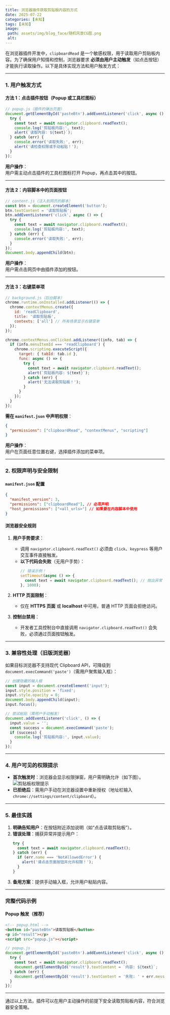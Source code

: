 ```yaml
---
title: 浏览器插件获取剪贴板内容的方式
date: 2025-07-22
categories: [未知]
tags: [未知]
image:
 path: assets/img/blog_face/随机风景CG图.png
 alt:
---
```

在浏览器插件开发中，`clipboardRead` 是一个敏感权限，用于读取用户剪贴板内容。为了确保用户知情和控制，浏览器要求 **必须由用户主动触发**（如点击按钮）才能执行读取操作。以下是具体实现方法和用户触发方式：

---

### **1. 用户触发方式**
#### **方法 1：点击插件按钮（Popup 或工具栏图标）**
```javascript
// popup.js（插件的弹出页面）
document.getElementById('pasteBtn').addEventListener('click', async () => {
  try {
    const text = await navigator.clipboard.readText();
    console.log('剪贴板内容:', text);
    alert(`读取内容: ${text}`);
  } catch (err) {
    console.error('读取失败:', err);
    alert('请检查权限或手动粘贴！');
  }
});
```
**用户操作**：  
用户需主动点击插件的工具栏图标打开 Popup，再点击其中的按钮。

---

#### **方法 2：内容脚本中的页面按钮**
```javascript
// content.js（注入到网页的脚本）
const btn = document.createElement('button');
btn.textContent = '读取剪贴板';
btn.addEventListener('click', async () => {
  try {
    const text = await navigator.clipboard.readText();
    console.log('剪贴板内容:', text);
  } catch (err) {
    console.error('读取失败:', err);
  }
});
document.body.appendChild(btn);
```
**用户操作**：  
用户需点击网页中由插件添加的按钮。

---

#### **方法 3：右键菜单项**
```javascript
// background.js（后台脚本）
chrome.runtime.onInstalled.addListener(() => {
  chrome.contextMenus.create({
    id: 'readClipboard',
    title: '读取剪贴板',
    contexts: ['all'] // 所有场景显示右键菜单
  });
});

chrome.contextMenus.onClicked.addListener((info, tab) => {
  if (info.menuItemId === 'readClipboard') {
    chrome.scripting.executeScript({
      target: { tabId: tab.id },
      func: async () => {
        try {
          const text = await navigator.clipboard.readText();
          alert(`剪贴板内容: ${text}`);
        } catch (err) {
          alert('无法读取剪贴板！');
        }
      }
    });
  }
});
```
**需在 `manifest.json` 中声明权限**：
```json
{
  "permissions": ["clipboardRead", "contextMenus", "scripting"]
}
```
**用户操作**：  
用户在页面任意位置右键，选择插件添加的菜单项。

---

### **2. 权限声明与安全限制**
#### **`manifest.json` 配置**
```json
{
  "manifest_version": 3,
  "permissions": ["clipboardRead"], // 必须声明
  "host_permissions": ["<all_urls>"] // 如果要在内容脚本中使用
}
```

#### **浏览器安全规则**
1. **用户手势要求**：  
   - 调用 `navigator.clipboard.readText()` 必须由 `click`、`keypress` 等用户交互事件直接触发。
   - **以下代码会失败**（无用户手势）：
     ```javascript
     // 错误示例！
     setTimeout(async () => {
       const text = await navigator.clipboard.readText(); // 抛出异常
     }, 1000);
     ```

2. **HTTP 页面限制**：  
   - 仅在 **HTTPS 页面** 或 **localhost** 中可用，普通 HTTP 页面会拒绝访问。

3. **控制台禁用**：  
   - 开发者工具控制台中直接调用 `navigator.clipboard.readText()` 会失败，必须通过页面按钮触发。

---

### **3. 兼容性处理（旧版浏览器）**
如果目标浏览器不支持现代 Clipboard API，可降级到 `document.execCommand('paste')`（需用户聚焦输入框）：
```javascript
// 创建隐藏的输入框
const input = document.createElement('input');
input.style.position = 'fixed';
input.style.opacity = 0;
document.body.appendChild(input);
input.focus();

// 尝试粘贴（需用户手动触发）
document.addEventListener('click', () => {
  input.value = '';
  const success = document.execCommand('paste');
  if (success) {
    console.log('剪贴板内容:', input.value);
  }
});
```

---

### **4. 用户可见的权限提示**
- **首次触发时**：浏览器会显示权限弹窗，用户需明确允许（如下图）。  
  ![剪贴板权限提示](https://i.imgur.com/XYZaBdP.png)
- **已拒绝后**：需用户手动在浏览器设置中重新授权（地址栏输入 `chrome://settings/content/clipboard`）。

---

### **5. 最佳实践**
1. **明确告知用户**：在按钮附近添加说明（如“点击读取剪贴板”）。
2. **错误处理**：捕获异常并提示用户：
   ```javascript
   try {
     const text = await navigator.clipboard.readText();
   } catch (err) {
     if (err.name === 'NotAllowedError') {
       alert('请点击页面按钮并允许权限！');
     }
   }
   ```
3. **备用方案**：提供手动输入框，允许用户粘贴内容。

---

### **完整代码示例**
#### **Popup 触发（推荐）**
```html
<!-- popup.html -->
<button id="pasteBtn">读取剪贴板</button>
<p id="result"></p>
<script src="popup.js"></script>
```

```javascript
// popup.js
document.getElementById('pasteBtn').addEventListener('click', async () => {
  try {
    const text = await navigator.clipboard.readText();
    document.getElementById('result').textContent = `内容: ${text}`;
  } catch (err) {
    document.getElementById('result').textContent = '失败: ' + err.message;
  }
});
```

---

通过以上方法，插件可以在用户主动操作的前提下安全读取剪贴板内容，符合浏览器安全策略。
